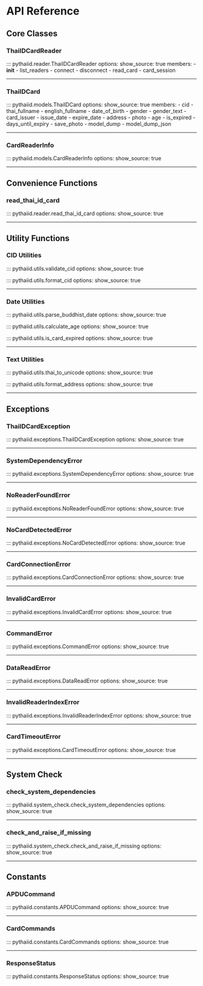# API Reference

## Core Classes

### ThaiIDCardReader

::: pythaiid.reader.ThaiIDCardReader
    options:
      show_source: true
      members:
        - __init__
        - list_readers
        - connect
        - disconnect
        - read_card
        - card_session

---

### ThaiIDCard

::: pythaiid.models.ThaiIDCard
    options:
      show_source: true
      members:
        - cid
        - thai_fullname
        - english_fullname
        - date_of_birth
        - gender
        - gender_text
        - card_issuer
        - issue_date
        - expire_date
        - address
        - photo
        - age
        - is_expired
        - days_until_expiry
        - save_photo
        - model_dump
        - model_dump_json

---

### CardReaderInfo

::: pythaiid.models.CardReaderInfo
    options:
      show_source: true

---

## Convenience Functions

### read_thai_id_card

::: pythaiid.reader.read_thai_id_card
    options:
      show_source: true

---

## Utility Functions

### CID Utilities

::: pythaiid.utils.validate_cid
    options:
      show_source: true

::: pythaiid.utils.format_cid
    options:
      show_source: true

---

### Date Utilities

::: pythaiid.utils.parse_buddhist_date
    options:
      show_source: true

::: pythaiid.utils.calculate_age
    options:
      show_source: true

::: pythaiid.utils.is_card_expired
    options:
      show_source: true

---

### Text Utilities

::: pythaiid.utils.thai_to_unicode
    options:
      show_source: true

::: pythaiid.utils.format_address
    options:
      show_source: true

---

## Exceptions

### ThaiIDCardException

::: pythaiid.exceptions.ThaiIDCardException
    options:
      show_source: true

---

### SystemDependencyError

::: pythaiid.exceptions.SystemDependencyError
    options:
      show_source: true

---

### NoReaderFoundError

::: pythaiid.exceptions.NoReaderFoundError
    options:
      show_source: true

---

### NoCardDetectedError

::: pythaiid.exceptions.NoCardDetectedError
    options:
      show_source: true

---

### CardConnectionError

::: pythaiid.exceptions.CardConnectionError
    options:
      show_source: true

---

### InvalidCardError

::: pythaiid.exceptions.InvalidCardError
    options:
      show_source: true

---

### CommandError

::: pythaiid.exceptions.CommandError
    options:
      show_source: true

---

### DataReadError

::: pythaiid.exceptions.DataReadError
    options:
      show_source: true

---

### InvalidReaderIndexError

::: pythaiid.exceptions.InvalidReaderIndexError
    options:
      show_source: true

---

### CardTimeoutError

::: pythaiid.exceptions.CardTimeoutError
    options:
      show_source: true

---

## System Check

### check_system_dependencies

::: pythaiid.system_check.check_system_dependencies
    options:
      show_source: true

---

### check_and_raise_if_missing

::: pythaiid.system_check.check_and_raise_if_missing
    options:
      show_source: true

---

## Constants

### APDUCommand

::: pythaiid.constants.APDUCommand
    options:
      show_source: true

---

### CardCommands

::: pythaiid.constants.CardCommands
    options:
      show_source: true

---

### ResponseStatus

::: pythaiid.constants.ResponseStatus
    options:
      show_source: true
